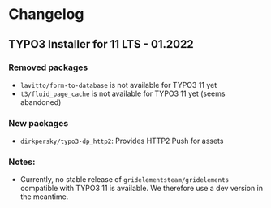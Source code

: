 # Changelog

## TYPO3 Installer for 11 LTS - 01.2022

### Removed packages

- `lavitto/form-to-database` is not available for TYPO3 11 yet
- `t3/fluid_page_cache` is not available for TYPO3 11 yet (seems abandoned)

### New packages

- `dirkpersky/typo3-dp_http2`: Provides HTTP2 Push for assets

### Notes:

- Currently, no stable release of `gridelementsteam/gridelements` compatible with TYPO3 11 is available. We therefore 
use a dev version in the meantime.